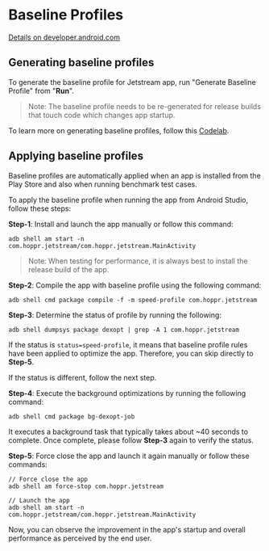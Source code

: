 # Baseline Profiles

[Details on developer.android.com](https://developer.android.com/studio/profile/baselineprofiles)


## Generating baseline profiles

To generate the baseline profile for Jetstream app, run "Generate Baseline Profile" from "**Run**".

> Note: The baseline profile needs to be re-generated for release builds that touch code which changes app startup.

To learn more on generating baseline profiles, follow this [Codelab](http://goo.gle/baseline-profiles).


## Applying baseline profiles

Baseline profiles are automatically applied when an app is installed from the Play Store and also when running benchmark test cases.


To apply the baseline profile when running the app from Android Studio, follow these steps:


**Step-1**: Install and launch the app manually or follow this command:

```
adb shell am start -n com.hoppr.jetstream/com.hoppr.jetstream.MainActivity
```

> Note: When testing for performance, it is always best to install the release build of the app.


**Step-2**: Compile the app with baseline profile using the following command: 

```
adb shell cmd package compile -f -m speed-profile com.hoppr.jetstream
```


**Step-3**: Determine the status of profile by running the following:

```
adb shell dumpsys package dexopt | grep -A 1 com.hoppr.jetstream
```

If the status is `status=speed-profile`, it means that baseline profile rules have been applied to optimize the app. Therefore, you can skip directly to **Step-5**.

If the status is different, follow the next step.


**Step-4**: Execute the background optimizations by running the following command: 

```
adb shell cmd package bg-dexopt-job
```

It executes a background task that typically takes about ~40 seconds to complete. Once complete, please follow **Step-3** again to verify the status.


**Step-5**: Force close the app and launch it again manually or follow these commands:

```
// Force close the app
adb shell am force-stop com.hoppr.jetstream

// Launch the app
adb shell am start -n com.hoppr.jetstream/com.hoppr.jetstream.MainActivity
```

Now, you can observe the improvement in the app's startup and overall performance as perceived by the end user.



